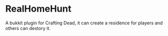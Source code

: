 # RealHomeHunt
A bukkit plugin for Crafting Dead, it can create a residence for players and others can destory it.
